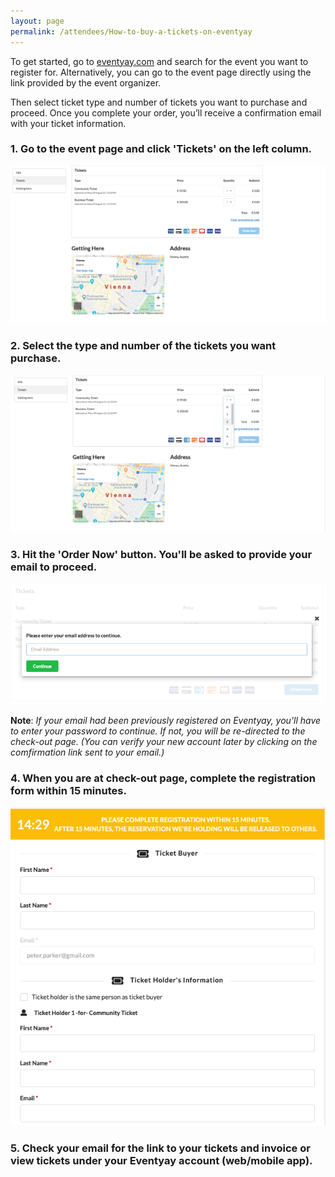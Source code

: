 ```yaml
---
layout: page
permalink: /attendees/How-to-buy-a-tickets-on-eventyay
---
```


To get started, go to [eventyay.com](eventyay.com) and search for the event you want to register for. Alternatively, you can go to the event page directly using the link provided by the event organizer. 

Then select ticket type and number of tickets you want to purchase and proceed. Once you complete your order, you’ll receive a confirmation email with your ticket information. 

### 1. Go to the event page and click 'Tickets' on the left column.  
![Buying Ticket](/images/how-to-buy-ticket1.png)

### 2. Select the type and number of the tickets you want purchase.
![Buying Ticket](/images/how-to-buy-ticket2.png)

### 3. Hit the 'Order Now' button. You'll be asked to provide your email to proceed. 
![Buying Ticket](/images/how-to-buy-ticket3.png)

**Note**: *If your email had been previously registered on Eventyay, you'll have to enter your password to continue.
If not, you will be re-directed to the check-out page. (You can verify your new account later by clicking on the comfirmation link sent to your email.)*

### 4. When you are at check-out page, complete the registration form within 15 minutes.
![Buying Ticket](/images/how-to-buy-ticket4.png)

### 5. Check your email for the link to your tickets and invoice or view tickets under your Eventyay account (web/mobile app). 
